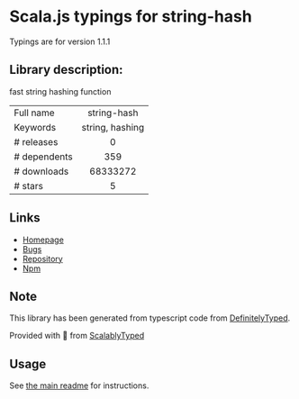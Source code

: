 
# Scala.js typings for string-hash

Typings are for version 1.1.1

## Library description:
fast string hashing function

|                    |                 |
| ------------------ | :-------------: |
| Full name          | string-hash |
| Keywords           | string, hashing |
| # releases         | 0 |
| # dependents       | 359 |
| # downloads        | 68333272 |
| # stars            | 5 |

## Links
- [Homepage](https://github.com/darkskyapp/string-hash#readme)
- [Bugs](https://github.com/darkskyapp/string-hash/issues)
- [Repository](https://github.com/darkskyapp/string-hash)
- [Npm](https://www.npmjs.com/package/string-hash)
    


## Note
This library has been generated from typescript code from [DefinitelyTyped](https://definitelytyped.org).

Provided with :purple_heart: from [ScalablyTyped](https://github.com/oyvindberg/ScalablyTyped)

## Usage
See [the main readme](../../readme.md) for instructions.


